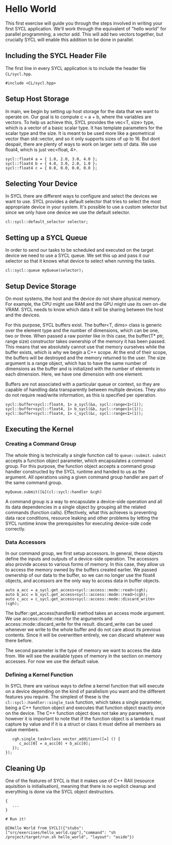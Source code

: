 # Hello World

This first exercise will guide you through the steps involved in writing your first SYCL application. We'll work through the equivalent of "hello world" for parallel programming, a vector add. This will add two vectors together, but crucially SYCL will enable this addition to be done in parallel.

## Including the SYCL Header File

The first line in every SYCL application is to include the header file `CL/sycl.hpp`.

`#include <CL/sycl.hpp>`

## Setup Host Storage

In main, we begin by setting up host storage for the data that we want to operate on. Our goal is to compute c = a + b, where the variables are vectors. To help us achieve this, SYCL provides the vec<T, size> type, which is a vector of a basic scalar type. It has template parameters for the scalar type and the size. It is meant to be used more like a geometrical vector than std::vector, and so it only supports sizes of up to 16. But dont despair, there are plenty of ways to work on larger sets of data. We use float4, which is just vec<float, 4>.

```
sycl::float4 a = { 1.0, 2.0, 3.0, 4.0 };
sycl::float4 b = { 4.0, 3.0, 2.0, 1.0 };
sycl::float4 c = { 0.0, 0.0, 0.0, 0.0 };
```

## Selecting Your Device

In SYCL there are different ways to configure and select the devices we want to use. SYCL provides a default selector that tries to select the most appropriate device in your system. It's possible to use a custom selector but since we only have one device we use the default selector.

`cl::sycl::default_selector selector;`

## Setting up a SYCL Queue

In order to send our tasks to be scheduled and executed on the target device we need to use a SYCL queue. We set this up and pass it our selector so that it knows what device to select when running the tasks.

`cl::sycl::queue myQueue(selector);`

## Setup Device Storage

On most systems, the host and the device do not share physical memory. For example, the CPU might use RAM and the GPU might use its own on-die VRAM. SYCL needs to know which data it will be sharing between the host and the devices.

For this purpose, SYCL buffers exist. The buffer<T, dims> class is generic over the element type and the number of dimensions, which can be one, two or three. When passed a raw pointer like in this case, the buffer(T* ptr, range size) constructor takes ownership of the memory it has been passed. This means that we absolutely cannot use that memory ourselves while the buffer exists, which is why we begin a C++ scope. At the end of their scope, the buffers will be destroyed and the memory returned to the user. The size argument is a range<dims> object, which has to have the same number of dimensions as the buffer and is initialized with the number of elements in each dimension. Here, we have one dimension with one element.

Buffers are not associated with a particular queue or context, so they are capable of handling data transparently between multiple devices. They also do not require read/write information, as this is specified per operation.

```
sycl::buffer<sycl::float4, 1> a_sycl(&a, sycl::range<1>(1));
sycl::buffer<sycl::float4, 1> b_sycl(&b, sycl::range<1>(1));
sycl::buffer<sycl::float4, 1> c_sycl(&c, sycl::range<1>(1));
```

## Executing the Kernel

### Creating a Command Group

The whole thing is technically a single function call to `queue::submit`. `submit` accepts a function object parameter, which encapsulates a command group. For this purpose, the function object accepts a command group handler constructed by the SYCL runtime and handed to us as the argument. All operations using a given command group handler are part of the same command group.

`myQueue.submit([&](cl::sycl::handler &cgh)`

A command group is a way to encapsulate a device-side operation and all its data dependencies in a single object by grouping all the related commands (function calls). Effectively, what this achieves is preventing data race conditions, resource leaking and other problems by letting the SYCL runtime know the prerequisites for executing device-side code correctly.

### Data Accessors

In our command group, we first setup accessors. In general, these objects define the inputs and outputs of a device-side operation. The accessors also provide access to various forms of memory. In this case, they allow us to access the memory owned by the buffers created earlier. We passed ownership of our data to the buffer, so we can no longer use the float4 objects, and accessors are the only way to access data in buffer objects.

```
auto a_acc = a_sycl.get_access<sycl::access::mode::read>(cgh);
auto b_acc = b_sycl.get_access<sycl::access::mode::read>(cgh);
auto c_acc = c_sycl.get_access<sycl::access::mode::discard_write>(cgh);
```

The buffer::get_access(handler&) method takes an access mode argument. We use access::mode::read for the arguments and access::mode::discard_write for the result. discard_write can be used whenever we write to the whole buffer and do not care about its previous contents. Since it will be overwritten entirely, we can discard whatever was there before.

The second parameter is the type of memory we want to access the data from. We will see the available types of memory in the section on memory accesses. For now we use the default value.

### Defining a Kernel Function

In SYCL there are various ways to define a kernel function that will execute on a device depending on the kind of parallelism you want and the different features you require. The simplest of these is the `cl::sycl::handler::single_task` function, which takes a single parameter, being a C++ function object and executes that function object exactly once on the device. The C++ function object does not take any parameters, however it is important to note that if the function object is a lambda it must capture by value and if it is a struct or class it must define all members as value members.

```
   cgh.single_task<class vector_addition>([=] () {
      c_acc[0] = a_acc[0] + b_acc[0];
   });
});
```

## Cleaning Up

One of the features of SYCL is that it makes use of C++ RAII (resource aquisition is initialisation), meaning that there is no explicit cleanup and everything is done via the SYCL object destructors.
```
{
   ...
}

# Run it!

@[Hello World from SYCL]({"stubs": ["src/exercises/hello_world.cpp"],"command": "sh /project/target/run.sh hello_world", "layout": "aside"})
